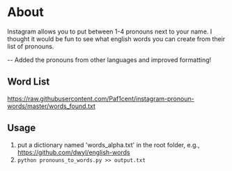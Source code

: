# About
Instagram allows you to put between 1-4 pronouns next to your name. I thought it would be fun to see what english words you can create from their list of pronouns.

-- Added the pronouns from other languages and improved formatting!

## Word List
https://raw.githubusercontent.com/Paf1cent/instagram-pronoun-words/master/words_found.txt

## Usage
1. put a dictionary named 'words_alpha.txt' in the root folder, e.g., https://github.com/dwyl/english-words
2. `python pronouns_to_words.py >> output.txt`
